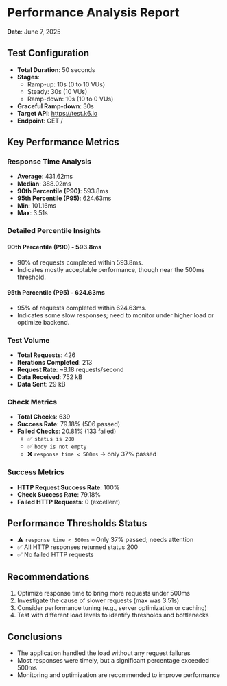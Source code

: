 # Performance Analysis Report
**Date**: June 7, 2025

## Test Configuration
- **Total Duration**: 50 seconds
- **Stages**:
  - Ramp-up: 10s (0 to 10 VUs)
  - Steady: 30s (10 VUs)
  - Ramp-down: 10s (10 to 0 VUs)
- **Graceful Ramp-down**: 30s
- **Target API**: https://test.k6.io
- **Endpoint**: GET /

## Key Performance Metrics

### Response Time Analysis
- **Average**: 431.62ms
- **Median**: 388.02ms
- **90th Percentile (P90)**: 593.8ms
- **95th Percentile (P95)**: 624.63ms
- **Min**: 101.16ms
- **Max**: 3.51s

### Detailed Percentile Insights
#### 90th Percentile (P90) - 593.8ms
- 90% of requests completed within 593.8ms.
- Indicates mostly acceptable performance, though near the 500ms threshold.

#### 95th Percentile (P95) - 624.63ms
- 95% of requests completed within 624.63ms.
- Indicates some slow responses; need to monitor under higher load or optimize backend.

### Test Volume
- **Total Requests**: 426
- **Iterations Completed**: 213
- **Request Rate**: ~8.18 requests/second
- **Data Received**: 752 kB
- **Data Sent**: 29 kB

### Check Metrics
- **Total Checks**: 639
- **Success Rate**: 79.18% (506 passed)
- **Failed Checks**: 20.81% (133 failed)
  - ✅ `status is 200`
  - ✅ `body is not empty`
  - ❌ `response time < 500ms` → only 37% passed

### Success Metrics
- **HTTP Request Success Rate**: 100%
- **Check Success Rate**: 79.18%
- **Failed HTTP Requests**: 0 (excellent)

## Performance Thresholds Status
- ⚠️ `response time < 500ms` – Only 37% passed; needs attention
- ✅ All HTTP responses returned status 200
- ✅ No failed HTTP requests

## Recommendations
1. Optimize response time to bring more requests under 500ms
2. Investigate the cause of slower requests (max was 3.51s)
3. Consider performance tuning (e.g., server optimization or caching)
4. Test with different load levels to identify thresholds and bottlenecks

## Conclusions
- The application handled the load without any request failures
- Most responses were timely, but a significant percentage exceeded 500ms
- Monitoring and optimization are recommended to improve performance